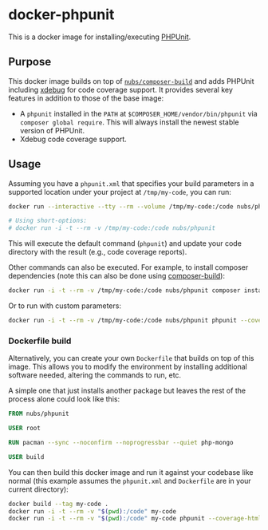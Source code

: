 # docker-phpunit
This is a docker image for installing/executing [PHPUnit].

## Purpose
This docker image builds on top of [`nubs/composer-build`][composer-build] and
adds PHPUnit including [xdebug] for code coverage support.  It provides several
key features in addition to those of the base image:

* A `phpunit` installed in the `PATH` at `$COMPOSER_HOME/vendor/bin/phpunit`
  via `composer global require`.  This will always install the newest stable
  version of PHPUnit.
* Xdebug code coverage support.

## Usage
Assuming you have a `phpunit.xml` that specifies your build parameters in a
supported location under your project at `/tmp/my-code`, you can run:

```bash
docker run --interactive --tty --rm --volume /tmp/my-code:/code nubs/phpunit

# Using short-options:
# docker run -i -t --rm -v /tmp/my-code:/code nubs/phpunit
```

This will execute the default command (`phpunit`) and update your code
directory with the result (e.g., code coverage reports).

Other commands can also be executed.  For example, to install composer
dependencies (note this can also be done using [composer-build]):

```bash
docker run -i -t --rm -v /tmp/my-code:/code nubs/phpunit composer install
```

Or to run with custom parameters:

```bash
docker run -i -t --rm -v /tmp/my-code:/code nubs/phpunit phpunit --coverage-html coverage
```

### Dockerfile build
Alternatively, you can create your own `Dockerfile` that builds on top of this
image.  This allows you to modify the environment by installing additional
software needed, altering the commands to run, etc.

A simple one that just installs another package but leaves the rest of the
process alone could look like this:

```dockerfile
FROM nubs/phpunit

USER root

RUN pacman --sync --noconfirm --noprogressbar --quiet php-mongo

USER build
```

You can then build this docker image and run it against your codebase like
normal (this example assumes the `phpunit.xml` and `Dockerfile` are in your
current directory):

```bash
docker build --tag my-code .
docker run -i -t --rm -v "$(pwd):/code" my-code
docker run -i -t --rm -v "$(pwd):/code" my-code phpunit --coverage-html
```

[PHPUnit]: http://phpunit.de/
[composer-build]: https://github.com/nubs/docker-composer-build
[xdebug]: http://www.xdebug.org/
